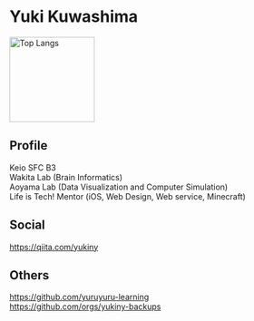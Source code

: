 # Yuki Kuwashima

<p align="left"> 
  <img alt="Top Langs" height="150px" src="https://github-readme-stats.vercel.app/api/top-langs/?username=yukiny0811&layout=compact&show_icons=true&theme=radical&langs_count=8" />
<!--   <img alt="github stats" height="150px" src="https://github-readme-stats.vercel.app/api?username=yukiny0811&count_private=true&theme=radical&show_icons=ture" /> -->
</p>

## Profile
Keio SFC B3   
Wakita Lab (Brain Informatics)    
Aoyama Lab (Data Visualization and Computer Simulation)    
Life is Tech! Mentor (iOS, Web Design, Web service, Minecraft)   

## Social
https://qiita.com/yukiny

## Others
https://github.com/yuruyuru-learning    
https://github.com/orgs/yukiny-backups
